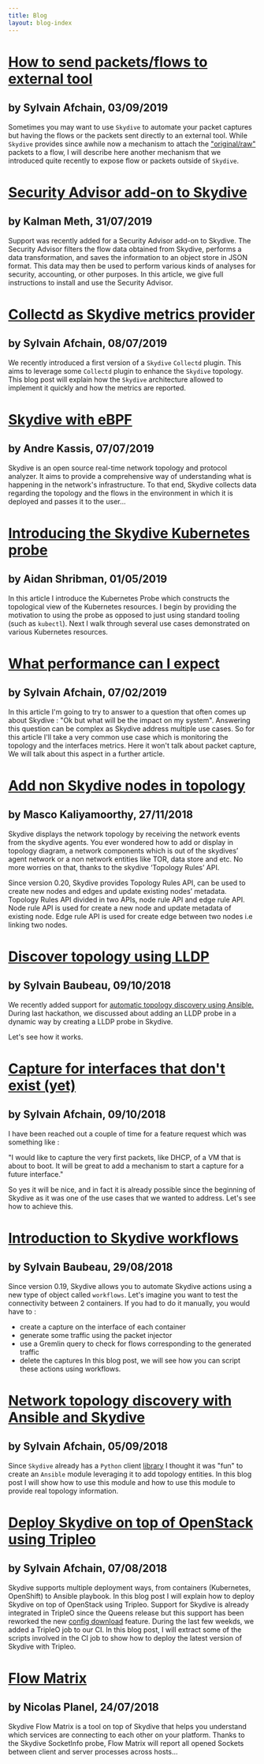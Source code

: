 ```yaml
---
title: Blog
layout: blog-index
---
```


# [How to send packets/flows to external tool](/blog/capture-targets.html)
## by Sylvain Afchain, 03/09/2019

Sometimes you may want to use `Skydive` to automate your packet captures but having the flows or the packets sent directly to an external tool.
While `Skydive` provides since awhile now a mechanism to attach the ["original/raw"](/tutorials/first-steps-7.html#keep-original-packets) packets to a flow,
I will describe here another mechanism that we introduced quite recently to expose flow or packets outside of `Skydive`.

# [Security Advisor add-on to Skydive](/blog/secadvisor.html)
## by Kalman Meth, 31/07/2019

Support was recently added for a Security Advisor add-on to Skydive.
The Security Advisor filters the flow data obtained from Skydive, performs a data transformation, and saves the information to an object store in JSON format. This data may then be used to perform various kinds of analyses for security, accounting, or other purposes.
In this article, we give full instructions to install and use the Security Advisor.

# [Collectd as Skydive metrics provider](/blog/collectd.html)
## by Sylvain Afchain, 08/07/2019
We recently introduced a first version of a `Skydive` `Collectd` plugin. This aims to leverage some `Collectd` plugin to enhance the
`Skydive` topology. This blog post will explain how the `Skydive` architecture allowed to implement it quickly and how the metrics
are reported.

# [Skydive with eBPF](/blog/skydive-with-ebpf.html)
## by Andre Kassis, 07/07/2019

Skydive is an open source real-time network topology and protocol analyzer. It aims to provide a comprehensive way of understanding what
is happening in the network's infrastructure. To that end, Skydive collects data regarding the topology and the flows in the environment
in which it is deployed and passes it to the user...

# [Introducing the Skydive Kubernetes probe](/blog/k8s-probe.html)
## by Aidan Shribman, 01/05/2019

In this article I introduce the Kubernetes Probe which constructs the
topological view of the Kubernetes resources. I begin by providing the
motivation to using the probe as opposed to just using standard
tooling (such as `kubectl`). Next I walk through several use cases
demonstrated on various Kubernetes resources.

# [ What performance can I expect](/blog/performance-1.html)
## by Sylvain Afchain, 07/02/2019

In this article I'm going to try to answer to a question that often comes up about Skydive : "Ok but what will be the impact on my system". Answering this question can be complex as Skydive address multiple use cases. So for this article I'll take a very common use case which is
monitoring the topology and the interfaces metrics. Here it won't talk about packet capture, We will talk about this aspect in a further article.

# [Add non Skydive nodes in topology](/blog/topology-rules.html)
## by Masco Kaliyamoorthy, 27/11/2018

Skydive displays the network topology by receiving the network events from the skydive agents. You ever wondered how to add or display in topology diagram, a network components which is out of the skydives’ agent network or a non network entities like TOR, data store and etc. No more worries on that, thanks to the skydive ‘Topology Rules’ API.

Since version 0.20, Skydive provides Topology Rules API, can be used to create new nodes and edges and update existing nodes’ metadata. Topology Rules API divided in two APIs, node rule API and edge rule API. Node rule API is used for create a new node and update metadata of existing node. Edge rule API is used for create edge between two nodes i.e linking two nodes.

# [Discover topology using LLDP](/blog/lldp-probe.html)
## by Sylvain Baubeau, 09/10/2018

We recently added support for [automatic topology discovery using Ansible.](/blog/ansible-library)
During last hackathon, we discussed about adding an LLDP probe in a dynamic way by creating
a LLDP probe in Skydive.

Let's see how it works.

# [Capture for interfaces that don't exist (yet)](/blog/capture-future-intf.html)
## by Sylvain Afchain, 09/10/2018

I have been reached out a couple of time for a feature request which was something like :

"I would like to capture the very first packets, like DHCP, of a VM that is about to boot. It will be great to add a mechanism to start a capture for a future interface."

So yes it will be nice, and in fact it is already possible since the beginning of Skydive as it was one of the use cases that we wanted to address. Let's see how to achieve this.

# [Introduction to Skydive workflows](/blog/introduction-to-workflows.html)
## by Sylvain Baubeau, 29/08/2018

Since version 0.19, Skydive allows you to automate Skydive actions using a new type of object called `workflows`.
Let's imagine you want to test the connectivity between 2 containers. If you had to do it manually, you would have to :
- create a capture on the interface of each container
- generate some traffic using the packet injector
- use a Gremlin query to check for flows corresponding to the generated traffic
- delete the captures
In this blog post, we will see how you can script these actions using workflows.


# [Network topology discovery with Ansible and Skydive](/blog/ansible-library.html)
## by Sylvain Afchain, 05/09/2018

Since `Skydive` already has a `Python` client [library](/documentation/api-python) I thought it was "fun" to create an `Ansible` module leveraging it to add topology entities. In this blog post I will show how to use this module and how to use this module to provide real topology information.


# [Deploy Skydive on top of OpenStack using Tripleo](/blog/tripleo.html)
## by Sylvain Afchain, 07/08/2018

Skydive supports multiple deployment ways, from containers (Kubernetes, OpenShift) to Ansible playbook. In this blog post I will explain how to
deploy Skydive on top of OpenStack using Tripleo. Support for Skydive is already integrated in TripleO since the Queens release but this support has been reworked the new [config download](https://docs.openstack.org/tripleo-docs/latest/install/advanced_deployment/ansible_config_download.html) feature.
During the last few weekds, we added a TripleO job to our CI. In this blog post, I will extract some of the scripts involved in the CI job to show how to deploy the latest version of Skydive with Tripleo.


# [Flow Matrix](/blog/flow-matrix.html)
## by Nicolas Planel, 24/07/2018

Skydive Flow Matrix is a tool on top of Skydive that helps you understand which services are connecting to each other on your platform. Thanks to the Skydive SocketInfo probe, Flow Matrix will report all opened Sockets between client and server processes across hosts...
